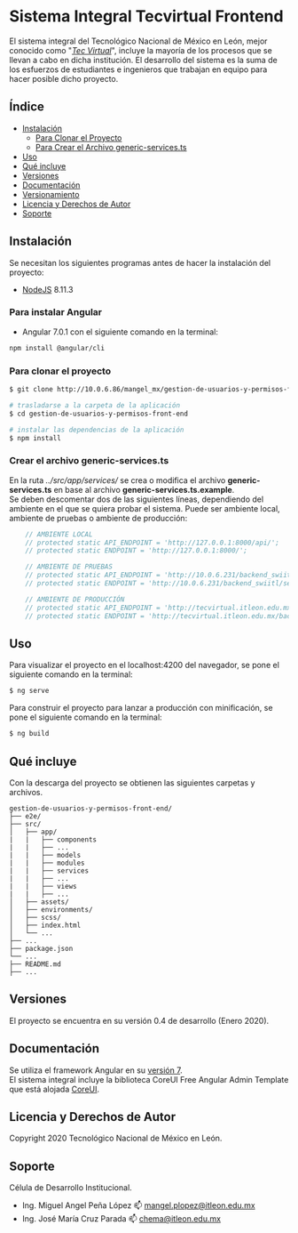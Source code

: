 # Sistema Integral Tecvirtual Frontend

El sistema integral del Tecnológico Nacional de México en León, mejor conocido como "[*Tec Virtual*](http://tecvirtual.itleon.edu.mx/#/)", 
incluye la mayoría de los procesos que se llevan a cabo en dicha institución. 
El desarrollo del sistema es la suma de los esfuerzos de estudiantes e ingenieros que trabajan en equipo para hacer posible dicho proyecto.

## Índice

* [Instalación](#instalacin)
    * [Para Clonar el Proyecto](#para-clonar-el-proyecto)
    * [Para Crear el Archivo generic-services.ts](#para-crear-el-archivo-generic-servicests)
* [Uso](#uso)
* [Qué incluye](#qu-incluye)
* [Versiones](#versiones)
* [Documentación](#documentacin)
* [Versionamiento](#versiones)
* [Licencia y Derechos de Autor](#licencia-y-derechos-de-autor)
* [Soporte](#soporte)

## Instalación

Se necesitan los siguientes programas antes de hacer la instalación del proyecto:
* [NodeJS](https://nodejs.org/es/download/releases/) 8.11.3

### Para instalar Angular
* Angular 7.0.1 con el siguiente comando  en la terminal:
``` bash
npm install @angular/cli
```

### Para clonar el proyecto
``` bash
$ git clone http://10.0.6.86/mangel_mx/gestion-de-usuarios-y-permisos-front-end.git

# trasladarse a la carpeta de la aplicación
$ cd gestion-de-usuarios-y-permisos-front-end

# instalar las dependencias de la aplicación
$ npm install
```


### Crear el archivo generic-services.ts
En la ruta *../src/app/services/* se crea o modifica el archivo **generic-services.ts** 
en base al archivo **generic-services.ts.example**.  
Se deben descomentar dos de las siguientes líneas, dependiendo del ambiente en el que se quiera probar el sistema. 
Puede ser ambiente local, ambiente de pruebas o ambiente de producción:
``` typescript
    // AMBIENTE LOCAL
    // protected static API_ENDPOINT = 'http://127.0.0.1:8000/api/';
    // protected static ENDPOINT = 'http://127.0.0.1:8000/';

    // AMBIENTE DE PRUEBAS
    // protected static API_ENDPOINT = 'http://10.0.6.231/backend_swiitl/server.php/api/';
    // protected static ENDPOINT = 'http://10.0.6.231/backend_swiitl/server.php/';

    // AMBIENTE DE PRODUCCIÓN
    // protected static API_ENDPOINT = 'http://tecvirtual.itleon.edu.mx/backend_swiitl/server.php/api/';
    // protected static ENDPOINT = 'http://tecvirtual.itleon.edu.mx/backend_swiitl/public/';
```

## Uso

Para visualizar el proyecto en el localhost:4200 del navegador, se pone el siguiente comando en la terminal:
``` bash
$ ng serve
```

Para construir el proyecto para lanzar a producción con minificación, se pone el siguiente comando en la terminal:
``` bash
$ ng build
```

## Qué incluye

Con la descarga del proyecto se obtienen las siguientes carpetas y archivos.

```
gestion-de-usuarios-y-permisos-front-end/
├── e2e/
├── src/
│   ├── app/
|   |   ├── components
|   |   ├── ...
|   |   ├── models
|   |   ├── modules
|   |   ├── services
|   |   ├── ...
|   |   ├── views
|   |   ├── ...
│   ├── assets/
│   ├── environments/
│   ├── scss/
│   ├── index.html
│   └── ...
├── ...
├── package.json
└── ...
├── README.md
├── ...
```

## Versiones

El proyecto se encuentra en su versión 0.4 de desarrollo (Enero 2020).

## Documentación
Se utiliza el framework Angular en su [versión 7](https://v7.angular.io/docs).  
El sistema integral incluye la biblioteca CoreUI Free Angular Admin Template que está alojada [CoreUI](https://coreui.io/angular/).

## Licencia y Derechos de Autor

Copyright 2020 Tecnológico Nacional de México en León.

## Soporte

Célula de Desarrollo Institucional.  
* Ing. Miguel Angel Peña López :mailbox: mangel.plopez@itleon.edu.mx
* Ing. José María Cruz Parada :mailbox: chema@itleon.edu.mx

